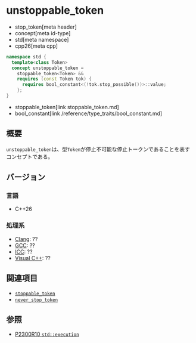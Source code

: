 # unstoppable_token
* stop_token[meta header]
* concept[meta id-type]
* std[meta namespace]
* cpp26[meta cpp]

```cpp
namespace std {
  template<class Token>
  concept unstoppable_token =
    stoppable_token<Token> &&
    requires (const Token tok) {
      requires bool_constant<(!tok.stop_possible())>::value;
    };
}
```
* stoppable_token[link stoppable_token.md]
* bool_constant[link /reference/type_traits/bool_constant.md]


## 概要
`unstoppable_token`は、型`Token`が停止不可能な停止トークンであることを表すコンセプトである。


## バージョン
### 言語
- C++26

### 処理系
- [Clang](/implementation.md#clang): ??
- [GCC](/implementation.md#gcc): ??
- [ICC](/implementation.md#icc): ??
- [Visual C++](/implementation.md#visual_cpp): ??


## 関連項目
- [`stoppable_token`](stoppable_token.md)
- [`never_stop_token`](never_stop_token.md)

## 参照
- [P2300R10 `std::execution`](https://www.open-std.org/jtc1/sc22/wg21/docs/papers/2024/p2300r10.html)
